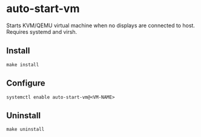 # auto-start-vm
Starts KVM/QEMU virtual machine when no displays are connected to host.
Requires systemd and virsh.

## Install
```
make install
```

## Configure
```
systemctl enable auto-start-vm@<VM-NAME>
```

## Uninstall
```
make uninstall
```
